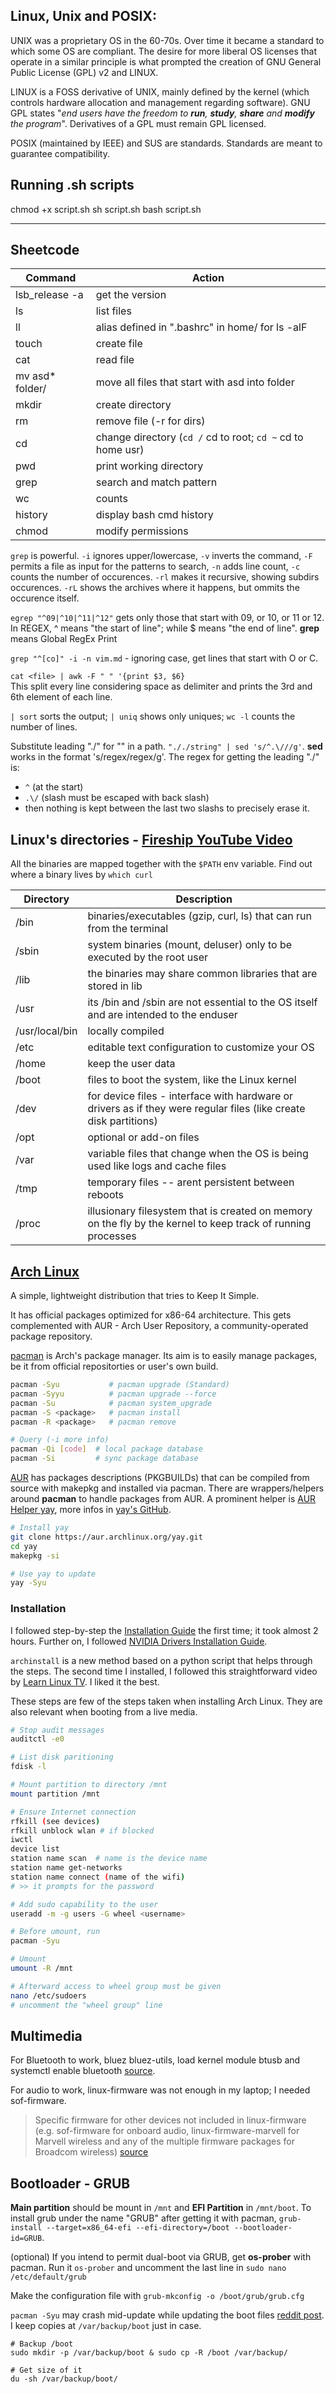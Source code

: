 ## Linux, Unix and POSIX:
UNIX was a proprietary OS in the 60-70s. Over time it became a standard to which some OS are compliant. The desire for more liberal OS licenses that operate in a similar principle is what prompted the creation of GNU General Public License (GPL) v2 and LINUX.

LINUX is a FOSS derivative of UNIX, mainly defined by the kernel (which controls hardware allocation and management regarding software). GNU GPL states "*end users have the freedom to **run**, **study**, **share** and **modify** the program*". Derivatives of a GPL must remain GPL licensed.

POSIX (maintained by IEEE) and SUS are standards. Standards are meant to guarantee compatibility.

## Running .sh scripts
chmod +x script.sh
sh script.sh
bash script.sh

---
## Sheetcode
| Command         | Action                                                     |
|-----------------|------------------------------------------------------------|
| lsb_release -a  | get the version                                            |
| ls              | list files                                                 |
| ll              | alias defined in ".bashrc" in home/<username> for ls -alF  |
| touch           | create file                                                |
| cat             | read file                                                  |
| mv asd* folder/ | move all files that start with asd into folder             |       
| mkdir           | create directory                                           |
| rm              | remove file (-r for dirs)                                  |
| cd              | change directory (`cd /` cd to root; `cd ~` cd to home usr)|
| pwd             | print working directory                                    |
| grep            | search and match pattern                                   |
| wc              | counts                                                     |
| history         | display bash cmd history                                   |
| chmod           | modify permissions                                         |

`grep` is powerful. `-i` ignores upper/lowercase, `-v` inverts the command, `-F` permits a file as input for the patterns to search, `-n` adds line count, `-c` counts the number of occurences. `-rl` makes it recursive, showing subdirs occurences. `-rL` shows the archives where it happens, but ommits the occurence itself. 

`egrep "^09|^10|^11|^12"` gets only those that start with 09, or 10, or 11 or 12. In REGEX, ^ means "the start of line"; while $ means "the end of line".
**grep** means Global RegEx Print

`grep "^[co]" -i -n vim.md` - ignoring case, get lines that start with O or C.

`cat <file> | awk -F " " '{print $3, $6}`  
This split every line considering space as delimiter and prints the 3rd and 6th element of each line.

`| sort` sorts the output; `| uniq` shows only uniques; `wc -l` counts the number of lines.

Substitute leading "./" for "" in a path. `"././string" | sed 's/^.\///g'`. **sed** works in the format 's/regex/regex/g'. The regex for getting the leading "./" is:
- `^` (at the start)
- `.\/` (slash must be escaped with back slash)
- then nothing is kept between the last two slashs to precisely erase it.



## Linux's directories - [Fireship YouTube Video](https://youtu.be/42iQKuQodW4)
All the binaries are mapped together with the `$PATH` env variable. Find out where a binary lives by `which curl`

| Directory | Description                                                          |
|-----------|----------------------------------------------------------------------|
|/bin       | binaries/executables (gzip, curl, ls) that can run from the terminal |
|/sbin      | system binaries (mount, deluser) only to be executed by the root user|
|/lib       | the binaries may share common libraries that are stored in lib|
|/usr       | its /bin and /sbin are not essential to the OS itself and are intended to the enduser|
|/usr/local/bin| locally compiled 
|/etc       | editable text configuration to customize your OS |
|/home      | keep the user data
|/boot      | files to boot the system, like the Linux kernel |
|/dev       | for device files - interface with hardware or drivers as if they were regular files (like create disk partitions)
|/opt       | optional or add-on files
|/var       | variable files that change when the OS is being used like logs and cache files |
|/tmp       | temporary files -- arent persistent between reboots |
|/proc      | illusionary filesystem that is created on memory on the fly by the kernel to keep track of running processes|



## [Arch Linux](https://archlinux.org/)
A simple, lightweight distribution that tries to Keep It Simple. 

It has official packages optimized for x86-64 architecture. 
This gets complemented with AUR - Arch User Repository, a community-operated package repository.  

[pacman](https://wiki.archlinux.org/title/Pacman) is Arch's package manager. Its aim is to easily manage packages, be it from official repositorties or user's own build. 

```bash
pacman -Syu           # pacman upgrade (Standard)
pacman -Syyu          # pacman upgrade --force
pacman -Su            # pacman system_upgrade
pacman -S <package>   # pacman install
pacman -R <package>   # pacman remove

# Query (-i more info) 
pacman -Qi [code]  # local package database
pacman -Si         # sync package database
```

[AUR](https://wiki.archlinux.org/title/Arch_User_Repository) has packages descriptions (PKGBUILDs) that can be compiled from source with makepkg and installed via pacman. There are wrappers/helpers around **pacman** to handle packages from AUR. A prominent helper is [AUR Helper yay](https://aur.archlinux.org/packages/yay), more infos in [yay's GitHub](https://github.com/Jguer/yay?tab=readme-ov-file#installation).

```bash
# Install yay
git clone https://aur.archlinux.org/yay.git
cd yay
makepkg -si

# Use yay to update
yay -Syu
```
### Installation
I followed step-by-step the [Installation Guide](https://wiki.archlinux.org/title/Installation_guide) the first time; it took almost 2 hours. Further on, I followed [NVIDIA Drivers Installation Guide](https://github.com/korvahannu/arch-nvidia-drivers-installation-guide?tab=readme-ov-file).

`archinstall` is a new method based on a python script that helps through the steps. The second time I installed, I followed this straightforward video by [Learn Linux TV](https://youtu.be/FxeriGuJKTM). I liked it the best.

These steps are few of the steps taken when installing Arch Linux. They are also relevant when booting from a live media.
```bash
# Stop audit messages
auditctl -e0

# List disk paritioning
fdisk -l

# Mount partition to directory /mnt
mount partition /mnt

# Ensure Internet connection
rfkill (see devices)
rfkill unblock wlan # if blocked
iwctl
device list
station name scan  # name is the device name
station name get-networks
station name connect (name of the wifi)
# >> it prompts for the password

# Add sudo capability to the user
useradd -m -g users -G wheel <username>

# Before umount, run 
pacman -Syu

# Umount
umount -R /mnt

# Afterward access to wheel group must be given
nano /etc/sudoers
# uncomment the "wheel group" line
```
## Multimedia
For Bluetooth to work, bluez bluez-utils, load kernel module btusb and systemctl enable bluetooth [source](https://wiki.archlinux.org/title/bluetooth).

For audio to work, linux-firmware was not enough in my laptop; I needed sof-firmware. 
> Specific firmware for other devices not included in linux-firmware (e.g. sof-firmware for onboard audio, linux-firmware-marvell for Marvell wireless and any of the multiple firmware packages for Broadcom wireless) [source](https://wiki.archlinux.org/title/Installation_guide#Install_essential_packages)



## Bootloader - GRUB
**Main partition** should be mount in `/mnt` and **EFI Partition** in
`/mnt/boot`. To install grub under the name "GRUB" after getting it with pacman, `grub-install --target=x86_64-efi --efi-directory=/boot --bootloader-id=GRUB`. 

(optional) If you intend to permit dual-boot via GRUB, get **os-prober** with pacman. Run it `os-prober` and uncomment the last line in `sudo nano /etc/default/grub`

Make the configuration file with `grub-mkconfig -o /boot/grub/grub.cfg`


`pacman -Syu` may crash mid-update while updating the boot files [reddit post](https://www.reddit.com/r/archlinux/comments/vaz14l/you_can_end_up_without_any_kernel_to_boot_if_your/). I keep copies at `/var/backup/boot` just in case. 
```shell
# Backup /boot
sudo mkdir -p /var/backup/boot & sudo cp -R /boot /var/backup/

# Get size of it
du -sh /var/backup/boot/
```